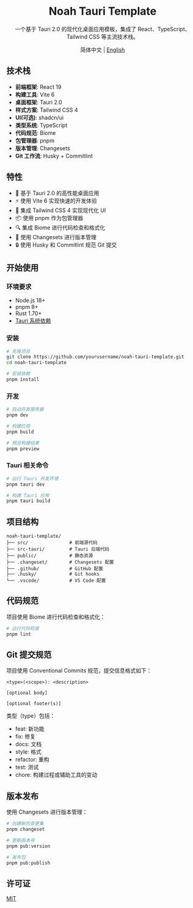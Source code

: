 <div align="center">
<h1>Noah Tauri Template</h1>

一个基于 Tauri 2.0 的现代化桌面应用模板，集成了 React、TypeScript、Tailwind CSS 等主流技术栈。

简体中文 | [English](./README-en-US.md)
</div>

## 技术栈

- **前端框架**: React 19
- **构建工具**: Vite 6
- **桌面框架**: Tauri 2.0
- **样式方案**: Tailwind CSS 4
- **UI(可选)**: shadcn/ui
- **类型系统**: TypeScript
- **代码规范**: Biome
- **包管理器**: pnpm
- **版本管理**: Changesets
- **Git 工作流**: Husky + Commitlint

## 特性

- 🚀 基于 Tauri 2.0 的高性能桌面应用
- ⚡️ 使用 Vite 6 实现快速的开发体验
- 🎨 集成 Tailwind CSS 4 实现现代化 UI
- 📦 使用 pnpm 作为包管理器
- 🔍 集成 Biome 进行代码检查和格式化
- 📝 使用 Changesets 进行版本管理
- 🔒 使用 Husky 和 Commitlint 规范 Git 提交

## 开始使用

### 环境要求

- Node.js 18+
- pnpm 8+
- Rust 1.70+
- [Tauri 系统依赖](https://tauri.app/v1/guides/getting-started/prerequisites)

### 安装

```bash
# 克隆项目
git clone https://github.com/yourusername/noah-tauri-template.git
cd noah-tauri-template

# 安装依赖
pnpm install
```

### 开发

```bash
# 启动开发服务器
pnpm dev

# 构建应用
pnpm build

# 预览构建结果
pnpm preview
```

### Tauri 相关命令

```bash
# 运行 Tauri 开发环境
pnpm tauri dev

# 构建 Tauri 应用
pnpm tauri build
```

## 项目结构

```
noah-tauri-template/
├── src/               # 前端源代码
├── src-tauri/         # Tauri 后端代码
├── public/            # 静态资源
├── .changeset/        # Changesets 配置
├── .github/           # GitHub 配置
├── .husky/            # Git hooks
└── .vscode/           # VS Code 配置
```

## 代码规范

项目使用 Biome 进行代码检查和格式化：

```bash
# 运行代码检查
pnpm lint
```

## Git 提交规范

项目使用 Conventional Commits 规范，提交信息格式如下：

```
<type>(<scope>): <description>

[optional body]

[optional footer(s)]
```

类型（type）包括：
- feat: 新功能
- fix: 修复
- docs: 文档
- style: 格式
- refactor: 重构
- test: 测试
- chore: 构建过程或辅助工具的变动

## 版本发布

使用 Changesets 进行版本管理：

```bash
# 创建新的变更集
pnpm changeset

# 更新版本号
pnpm pub:version

# 发布包
pnpm pub:publish
```

## 许可证

[MIT](LICENSE)
